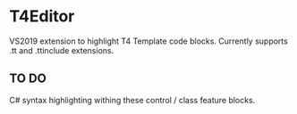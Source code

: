 # T4Editor

VS2019 extension to highlight T4 Template code blocks.
Currently supports .tt and .ttinclude extensions.

## TO DO

C# syntax highlighting withing these control / class feature blocks.
